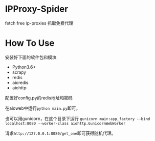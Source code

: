 
# IPProxy-Spider

fetch free ip-proxies
抓取免费代理

# How To Use

安装好下面的软件包和模块

- Python3.6+
- scrapy
- redis
- aioredis
- aiohttp
  
配置好config.py的redis地址和密码

在aioweb中运行`python main.py`即可。

也可以用gunicorn，在这个目录下运行
`gunicorn main:app_factory --bind localhost:8080 --worker-class aiohttp.GunicornWebWorker`

请求`http://127.0.0.1:8080/get_one`即可获得随机代理。
